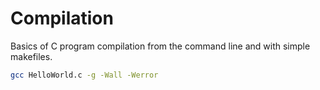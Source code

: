 # Compilation

Basics of C program compilation from the command line and with simple makefiles.

```bash
gcc HelloWorld.c -g -Wall -Werror
```